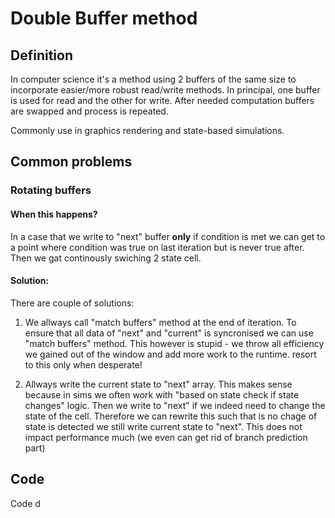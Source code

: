 # Double Buffer method
## Definition
In computer science it's a method using 2 buffers of the same size to incorporate easier/more robust read/write methods. In principal, one buffer is used for read and the other for write. After needed computation buffers are swapped and process is repeated.

Commonly use in graphics rendering and state-based simulations.

## Common problems
### Rotating buffers
#### When this happens?
In a case that we write to "next" buffer **only** if condition is met we can get to a point where condition was true on last iteration but is never true after. Then we gat continously swiching 2 state cell.

#### Solution:
There are couple of solutions:
1. We allways call "match buffers" method at the end of iteration.
To ensure that all data of "next" and "current" is syncronised we can use "match buffers" method. This however is stupid - we throw all efficiency we gained out of the window and add more work to the runtime. resort to this only when desperate!

2. Allways write the current state to "next" array. 
This makes sense because in sims we often work with "based on state check if state changes" logic. Then we write to "next" if we indeed need to change the state of the cell.
Therefore we can rewrite this such that is no chage of state is detected we still write current state to "next". This does not impact performance much (we even can get rid of branch prediction part)

## Code
Code d